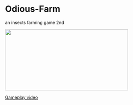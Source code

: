 # Odious-Farm
an insects farming game 2nd

<img src="https://user-images.githubusercontent.com/95932835/152496436-aa62bd41-4061-4df2-a66e-eb6ed4c178ca.png" width="400" height="200" />


[Gameplay video](https://drive.google.com/file/d/1M2rAI2580C1sVrHG2m0xrSqlUDmo2Dey/view)

